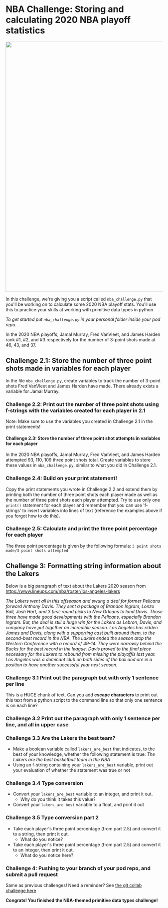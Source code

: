 # NBA Challenge: Storing and calculating 2020 NBA playoff statistics 

<img src="https://clutchpoints.com/wp-content/uploads/2020/04/nba-9.jpg" width="800">


In this challenge, we're giving you a script called `nba_challenge.py` that you'll be working on to calculate some 2020 NBA playoff stats. You'll use this to practice your skills at working with primitive data types in python.

*To get started put `nba_challenge.py` in your personal folder inside your pod repo.*

In the 2020 NBA playoffs, Jamal Murray, Fred VanVleet, and James Harden rank #1, #2, and #3 respectively for the number of 3-point shots made at 46, 43, and 37. 

## Challenge 2.1: Store the number of three point shots made in variables for each player 

In the file `nba_challenge.py`, create variables to track the number of 3-point shots Fred VanVleet and James Harden have made. There already exists a variable for Jamal Murray.  

### Challenge 2.2: Print out the number of three point shots using f-strings with the variables created for each player in 2.1 

Note: Make sure to use the variables you created in Challenge 2.1 in the print statements! 

#### Challenge 2.3: Store the number of three point shot attempts in variables for each player 

In the 2020 NBA playoffs, Jamal Murray, Fred VanVleet, and James Harden attempted 93, 110, 109 three point shots total. Create variables to store these values in `nba_challenge.py`, similar to what you did in Challenge 2.1. 

### Challenge 2.4: Build on your print statement! 

Copy the print statements you wrote in Challenge 2.2 and extend them by printing both the number of three point shots each player made as well as the number of three point shots each player attempted. Try to use only one `print()` statement for each player and remember that you can use 'f-strings' to insert variables into lines of text (reference the examples above if you forgot how to do this). 

### Challenge 2.5: Calculate and print the three point percentage for each player

The three point percentage is given by the following formula: `3 point shots made/3 point shots attempted`

## Challenge 3: Formatting string information about the Lakers

Below is a big paragraph of text about the Lakers 2020 season from https://www.lineups.com/nba/roster/los-angeles-lakers

*The Lakers went all in this offseason and swung a deal for former Pelicans forward Anthony Davis. They sent a package of Brandon Ingram, Lonzo Ball, Josh Hart, and 3 first-round picks to New Orleans to land Davis. Those three have made good developments with the Pelicans, especially Brandon Ingram. But, the deal is still a huge win for the Lakers as Lebron, Davis, and company have put together an incredible season. Los Angeles has ridden James and Davis, along with a supporting cast built around them, to the second-best record in the NBA. The Lakers ended the season atop the Western Conference with a record of 49-14. They were narrowly behind the Bucks for the best record in the league. Davis proved to the final piece necessary for the Lakers to rebound from missing the playoffís last year. Los Angeles was a dominant club on both sides of the ball and are in a position to have another successful year next season.*

### Challenge 3.1 Print out the paragraph but with only 1 sentence per line

This is a HUGE chunk of text. Can you add **escape characters** to print out this text from a python script to the command line so that only one sentence is on each line?

### Challenge 3.2 Print out the paragraph with only 1 sentence per line, and all in upper case

### Challenge 3.3 Are the Lakers the best team?

* Make a boolean variable called `lakers_are_best` that indicates, to the best of your knowledge, whether the following statement is true: *The Lakers are the best basketball team in the NBA*
* Using an f-string containing your `lakers_are_best` variable, print out your evaluation of whether the statement was true or not

### Challenge 3.4 Type conversion

* Convert your `lakers_are_best` variable to an integer, and print it out. 
  * Why do you think it takes this value?
* Convert your `lakers_are best` variable to a float, and print it out

### Challenge 3.5 Type conversion part 2
* Take each player's three point percentage (from part 2.5) and convert it to a string, then print it out.
  * What do you notice?
* Take each player's three point percentage (from part 2.5) and convert it to an integer, then print it out.
  * What do you notice here?

### Challenge 4: Pushing to your branch of your pod repo, and submit a pull request

Same as previous challenges! Need a reminder? See [the git collab challenge here](https://github.com/Justice-Through-Code/spring_2021/blob/main/challenges/03_git_collab/03_git_collab.md#step-5-opening-a-pr-in-github)


**Congrats! You finished the NBA-themed primitive data types challenge!**